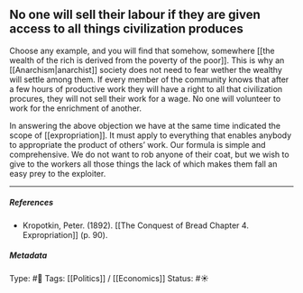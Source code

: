 ## No one will sell their labour if they are given access to all things civilization produces # 

Choose any example, and you will find that somehow, somewhere [[the wealth of the rich is derived from the poverty of the poor]]. This is why an [[Anarchism|anarchist]] society does not need to fear wether the wealthy will settle among them. If every member of the community knows that after a few hours of productive work they will have a right to all that civilization procures, they will not sell their work for a wage. No one will volunteer to work for the enrichment of another.

In answering the above objection we have at the same time indicated the scope of [[expropriation]]. It must apply to everything that enables anybody to appropriate the product of others’ work. Our formula is simple and comprehensive. We do not want to rob anyone of their coat, but we wish to give to the workers all those things the lack of which makes them fall an easy prey to the exploiter.

___

##### References

- Kropotkin, Peter. (1892). [[The Conquest of Bread Chapter 4. Expropriation]] (p. 90).

##### Metadata

Type: #🔴 
Tags: [[Politics]] / [[Economics]] 
Status: #☀️ 